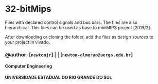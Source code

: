 # 32-bitMips

Files with declared control signals and bus bars. The files are also hierarchical.
This files can be used as base to miniMIPS project [2019/2].

After downloading or cloning the folder, add the files as *design sources* to your project in vivado.


### @author: [`newtonjr`] | | [`newton-almerao@uergs.edu.br`]


#### Computer Engineering

#### UNIVERSIDADE ESTADUAL DO RIO GRANDE DO SUL
